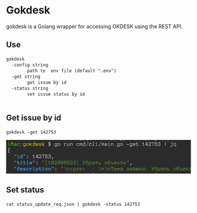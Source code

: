 # Gokdesk

gokdesk is a Golang wrapper for accessing OKDESK using the REST API.

## Use
```
gokdesk 
  -config string
        path to  env file (default ".env")
  -get string
        get issue by id
  -status string
        set issue status by id
      
```

## Get issue by id
```
gokdesk -get 142753
```
![screen](https://raw.githubusercontent.com/alexsuslov/gokdesk/main/doc/screen.png)

## Set status

```
cat status_update_req.json | gokdesk -status 142753
```
